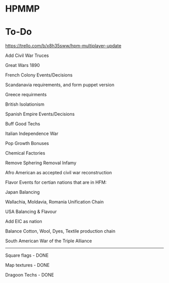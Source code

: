# HPMMP

# To-Do

https://trello.com/b/x8h35sww/hpm-multiplayer-update

Add Civil War Truces

Great Wars 1890

French Colony Events/Decisions

Scandanavia requirements, and form puppet version

Greece requirments

British Isolationism

Spanish Empire Events/Decisions

Buff Good Techs

Italian Independence War

Pop Growth Bonuses

Chemical Factories

Remove Sphering Removal Infamy

Afro American as accepted civil war reconstruction

Flavor Events for certian nations that are in HFM:

Japan Balancing

Wallachia, Moldavia, Romania Unification Chain

USA Balancing & Flavour

Add EIC as nation

Balance Cotton, Wool, Dyes, Textile production chain

South American War of the Triple Alliance

-------

Square flags - DONE

Map textures - DONE

Dragoon Techs - DONE
